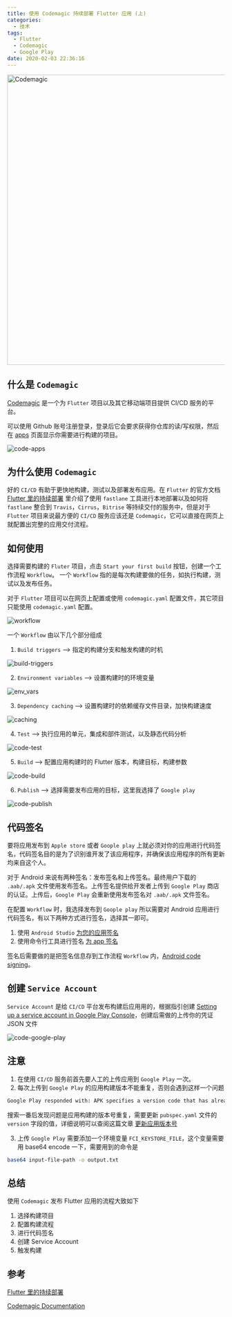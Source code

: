 ```yaml
---
title: 使用 Codemagic 持续部署 Flutter 应用 (上)
categories:
  - 技术
tags:
  - Flutter
  - Codemagic
  - Google Play
date: 2020-02-03 22:36:16
---
```


<img src="https://blog.codemagic.io/uploads/2019/01/FB-build-test-publish-100.fdfb1baaca70728207ad87f5a7e36350d8c8e0693eff9616cc6758134c5542e0.jpg" alt="Codemagic" width="672" >

<!--more-->

## 什么是 `Codemagic`

[Codemagic](https://codemagic.io) 是一个为 `Flutter` 项目以及其它移动端项目提供 CI/CD 服务的平台。

可以使用 Github 账号注册登录，登录后它会要求获得你仓库的读/写权限，然后在 [apps](https://codemagic.io/apps) 页面显示你需要进行构建的项目。

![code-apps](./images/code-apps.jpg)

## 为什么使用 `Codemagic`

好的 `CI/CD` 有助于更快地构建，测试以及部署发布应用。在 `Flutter` 的官方文档 [Flutter 里的持续部署](https://flutter.cn/docs/deployment/cd) 里介绍了使用 `fastlane` 工具进行本地部署以及如何将 `fastlane` 整合到 `Travis`，`Cirrus`，`Bitrise` 等持续交付的服务中，但是对于 `Flutter` 项目来说最方便的 `CI/CD`  服务应该还是 `Codemagic`，它可以直接在网页上就配置出完整的应用交付流程。

## 如何使用

选择需要构建的 `Fluter` 项目，点击 `Start your first build` 按钮，创建一个工作流程 `Workflow`。
一个 `Workflow` 指的是每次构建要做的任务，如执行构建，测试以及发布任务。

对于 `Flutter` 项目可以在网页上配置或使用 `codemagic.yaml` 配置文件，其它项目只能使用 `codemagic.yaml` 配置。

![workflow](./images/workflow.jpg)

一个 `Workflow` 由以下几个部分组成

1. `Build triggers` --> 指定的构建分支和触发构建的时机

![build-triggers](./images/build-triggers.jpg)

2. `Environment variables` --> 设置构建时的环境变量

![env_vars](https://docs.codemagic.io/uploads/env_vars.PNG)

3. `Dependency caching` --> 设置构建时的依赖缓存文件目录，加快构建速度

![caching](https://docs.codemagic.io/uploads/2019/04/caching_enabled.PNG)

4. `Test`  --> 执行应用的单元，集成和部件测试，以及静态代码分析

![code-test](./images/code-test.jpg)

5. `Build` --> 配置应用构建时的 Flutter 版本，构建目标，构建参数

![code-build](./images/code-build.jpg)

6. `Publish` --> 选择需要发布应用的目标，这里我选择了 `Google play`

![code-publish](./images/code-publish.jpg)

## 代码签名

要将应用发布到 `Apple store` 或者 `Goople play` 上就必须对你的应用进行代码签名，代码签名目的是为了识别谁开发了该应用程序，并确保该应用程序的所有更新均来自这个人。

对于 Android 来说有两种签名：发布签名和上传签名。最终用户下载的 `.aab/.apk` 文件使用发布签名。上传签名提供给开发者上传到 `Google Play` 商店的认证。上传后，`Google Play` 会重新使用发布签名对 `.aab/.apk` 文件签名。

在配置 `Workflow` 时，我选择发布到 `Goople play` 所以需要对 Android 应用进行代码签名，有以下两种方式进行签名，选择其一即可。

1. 使用 `Android Studio` [为您的应用签名](https://developer.android.google.cn/studio/publish/app-signing#sign-apk)
2. 使用命令行工具进行签名 [为 app 签名](https://flutter.cn/docs/deployment/android#signing-the-app)

签名后需要做的是把签名信息存到工作流程 `Workflow` 内，[Android code signing](https://docs.codemagic.io/code-signing/android-code-signing/)。

## 创建 `Service Account`

`Service Account` 是给 `CI/CD` 平台发布构建后应用用的，根据指引创建 [Setting up a service account in Google Play Console](https://docs.codemagic.io/publishing/publishing-to-google-play/#setting-up-a-service-account-in-google-play-console)，创建后需做的上传你的凭证 JSON 文件

![code-google-play](./images/code-google-play.jpg)

## 注意

1. 在使用 `CI/CD` 服务前首先要人工的上传应用到 `Google Play` 一次。
2. 每次上传到 `Google Play` 的应用构建版本不能重复，否则会遇到这样一个问题

```sh
Google Play responded with: APK specifies a version code that has already been used.
```

搜索一番后发现问题是应用构建的版本号重复，需要更新 `pubspec.yaml` 文件的 `version` 字段的值，详细说明可以查阅这篇文章 [更新应用版本号](https://flutter.cn/docs/deployment/android#updating-the-apps-version-number)

3. 上传 `Google Play` 需要添加一个环境变量 `FCI_KEYSTORE_FILE`，这个变量需要用 base64 encode 一下，需要用到的命令是
```sh
base64 input-file-path -o output.txt
```

## 总结

使用 `Codemagic` 发布 Flutter 应用的流程大致如下

1. 选择构建项目
2. 配置构建流程
3. 进行代码签名
4. 创建 Service Account
4. 触发构建

## 参考

[Flutter 里的持续部署](https://flutter.cn/docs/deployment/cd)

[Codemagic Documentation](https://docs.codemagic.io/)
